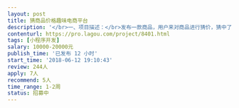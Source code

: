 ```yaml
---                
layout: post       
title: 猜商品价格趣味电商平台           
description: '</br>一、项目描述：</br>发布一款商品，用户来对商品进行猜价，猜中了就可以得到对应的奖品。类似于电视节目里的猜价得奖品。产品的原型设计图已经做好。</br></br>二、主要功能点：</br>商品出价、出价历史查询、获奖查询、充值等</br></br></br>三、可参考产品：</br>……</br></br>四、人员要求：</br>暂无。</br>'     
contenturl: https://pro.lagou.com/project/8401.html      
tags: [小程序开发]            
salary: 10000-20000元          
publish_time: '已发布 12 小时'         
start_time: '2018-06-12 19:10:43'           
review: 244人                   
apply: 7人                   
recommend: 5人                   
time_range: 1-2周              
status: 招募中                  
---                 
```


